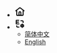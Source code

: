 * [<svg xmlns="http://www.w3.org/2000/svg" width="25" height="25" viewBox="0 0 24 24"><g fill="none"><path d="M24 0v24H0V0h24ZM12.593 23.258l-.011.002l-.071.035l-.02.004l-.014-.004l-.071-.035c-.01-.004-.019-.001-.024.005l-.004.01l-.017.428l.005.02l.01.013l.104.074l.015.004l.012-.004l.104-.074l.012-.016l.004-.017l-.017-.427c-.002-.01-.009-.017-.017-.018Zm.265-.113l-.013.002l-.185.093l-.01.01l-.003.011l.018.43l.005.012l.008.007l.201.093c.012.004.023 0 .029-.008l.004-.014l-.034-.614c-.003-.012-.01-.02-.02-.022Zm-.715.002a.023.023 0 0 0-.027.006l-.006.014l-.034.614c0 .012.007.02.017.024l.015-.002l.201-.093l.01-.008l.004-.011l.017-.43l-.003-.012l-.01-.01l-.184-.092Z"/><path fill="black" d="M10.772 2.688a2 2 0 0 1 2.317-.099l.139.1l8.384 6.52c.721.561.37 1.692-.499 1.785l-.116.006H20v8a2 2 0 0 1-1.85 1.995L18 21H6a2 2 0 0 1-1.994-1.85L4 19v-8h-.997C2.09 11 1.671 9.892 2.3 9.285l.088-.076l8.384-6.52ZM12 4.267L5.625 9.225c.229.185.375.468.375.785V19h3v-5a3 3 0 1 1 6 0v5h3v-8.99c0-.317.146-.6.375-.785L12 4.267ZM12 13a1 1 0 0 0-1 1v5h2v-5a1 1 0 0 0-1-1Z"/></g></svg>](/)
* <svg xmlns="http://www.w3.org/2000/svg" width="25" height="25" viewBox="0 0 24 24"><g fill="none"><path d="M24 0v24H0V0h24ZM12.593 23.258l-.011.002l-.071.035l-.02.004l-.014-.004l-.071-.035c-.01-.004-.019-.001-.024.005l-.004.01l-.017.428l.005.02l.01.013l.104.074l.015.004l.012-.004l.104-.074l.012-.016l.004-.017l-.017-.427c-.002-.01-.009-.017-.017-.018Zm.265-.113l-.013.002l-.185.093l-.01.01l-.003.011l.018.43l.005.012l.008.007l.201.093c.012.004.023 0 .029-.008l.004-.014l-.034-.614c-.003-.012-.01-.02-.02-.022Zm-.715.002a.023.023 0 0 0-.027.006l-.006.014l-.034.614c0 .012.007.02.017.024l.015-.002l.201-.093l.01-.008l.004-.011l.017-.43l-.003-.012l-.01-.01l-.184-.092Z"/><path fill="black" d="M17 11a1 1 0 0 1 1 1v1h1.5a1.5 1.5 0 0 1 1.5 1.5v3a1.5 1.5 0 0 1-1.5 1.5H18v1a1 1 0 1 1-2 0v-1h-1.5a1.5 1.5 0 0 1-1.5-1.5v-3a1.5 1.5 0 0 1 1.5-1.5H16v-1a1 1 0 0 1 1-1ZM5 15a1 1 0 0 1 1 1v1a1 1 0 0 0 1 1h3a1 1 0 1 1 0 2H7a3 3 0 0 1-3-3v-1a1 1 0 0 1 1-1Zm14 0h-1v2h1v-2Zm-3 0h-1v2h1v-2ZM9.5 3a1 1 0 1 1 0 2H5v2h4a1 1 0 0 1 0 2H5v2h5a1 1 0 1 1 0 2H4.1A1.1 1.1 0 0 1 3 11.9V4.1A1.1 1.1 0 0 1 4.1 3ZM17 4a3 3 0 0 1 3 3v2a1 1 0 1 1-2 0V7a1 1 0 0 0-1-1h-3a1 1 0 1 1 0-2Z"/></g></svg>
  * [简体中文](/)
  * [English](/en/)
